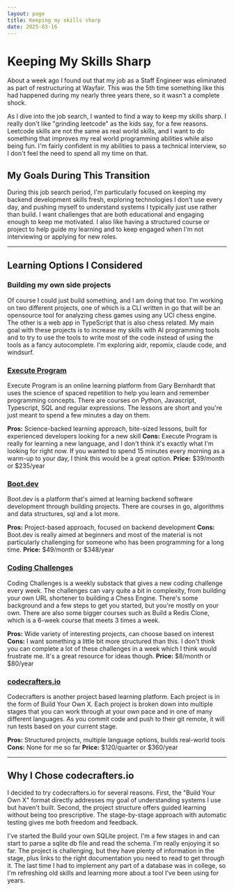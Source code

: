 ```yaml
---
layout: page
title: Keeping my skills sharp
date: 2025-03-16 
---
```

# Keeping My Skills Sharp

About a week ago I found out that my job as a Staff Engineer was eliminated as part of restructuring at Wayfair. This was the 5th time something like this had happened during my nearly three years there, so it wasn't a complete shock.

As I dive into the job search, I wanted to find a way to keep my skills sharp. I really don't like "grinding leetcode" as the kids say, for a few reasons. Leetcode skills are not the same as real world skills, and I want to do something that improves my real world programming abilities while also being fun. I'm fairly confident in my abilities to pass a technical interview, so I don't feel the need to spend all my time on that.

## My Goals During This Transition

During this job search period, I'm particularly focused on keeping my backend development skills fresh, exploring technologies I don't use every day, and pushing myself to understand systems I typically just use rather than build. I want challenges that are both educational and engaging enough to keep me motivated. I also like having a structured course or project to help guide my learning and to keep engaged when I'm not interviewing or applying for new roles. 

---

## Learning Options I Considered

### Building my own side projects

Of course I could just build something, and I am doing that too. I'm working on two different projects, one of which is a CLI written in go that will be an opensource tool for analyzing chess games using any UCI chess engine. The other is a web app in TypeScript that is also chess related. My main goal with these projects is to increase my skills with AI programming tools and to try to use the tools to write most of the code instead of using the tools as a fancy autocomplete. I'm exploring aidr, repomix, claude code, and windsurf.

### [Execute Program](https://www.executeprogram.com)

Execute Program is an online learning platform from Gary Bernhardt that uses the science of spaced repetition to help you learn and remember programming concepts. There are courses on Python, Javascript, Typescript, SQL and regular expressions. The lessons are short and you're just meant to spend a few minutes a day on them.

**Pros:** Science-backed learning approach, bite-sized lessons, built for experienced developers looking for a new skill
**Cons:** Execute Program is really for learning a new language, and I don't think it's exactly what I'm looking for right now. If you wanted to spend 15 minutes every morning as a warm-up to your day, I think this would be a great option.
**Price:** $39/month or $235/year

### [Boot.dev](https://www.boot.dev)

Boot.dev is a platform that's aimed at learning backend software development through building projects. There are courses in go, algorithms and data structures, sql and a lot more.

**Pros:** Project-based approach, focused on backend development
**Cons:** Boot.dev is really aimed at beginners and most of the material is not particularly challenging for someone who has been programming for a long time.
**Price:** $49/month or $348/year

### [Coding Challenges](https://codingchallenges.substack.com)

Coding Challenges is a weekly substack that gives a new coding challenge every week. The challenges can vary quite a bit in complexity, from building your own URL shortener to building a Chess Engine. There's some background and a few steps to get you started, but you're mostly on your own. There are also some bigger courses such as Build a Redis Clone, which is a 6-week course that meets 3 times a week.

**Pros:** Wide variety of interesting projects, can choose based on interest
**Cons:** I want something a little bit more structured than this. I don't think you can complete a lot of these challenges in a week which I think would frustrate me. It's a great resource for ideas though. 
**Price:** $8/month or $80/year

### [codecrafters.io](https://codecrafters.io)

Codecrafters is another project based learning platform. Each project is in the form of Build Your Own X. Each project is broken down into multiple stages that you can work through at your own pace and in one of many different languages. As you commit code and push to their git remote, it will run tests based on your current stage.

**Pros:** Structured projects, multiple language options, builds real-world tools
**Cons:** None for me so far
**Price:** $120/quarter or $360/year

---

## Why I Chose codecrafters.io

I decided to try codecrafters.io for several reasons. First, the "Build Your Own X" format directly addresses my goal of understanding systems I use but haven't built. Second, the project structure offers guided learning without being too prescriptive. The stage-by-stage approach with automatic testing gives me both freedom and feedback.

I've started the Build your own SQLite project. I'm a few stages in and can start to parse a sqlite db file and read the schema. I'm really enjoying it so far. The project is challenging, but they have plenty of information in the stage, plus links to the right documentation you need to read to get through it. The last time I had to implement any part of a database was in college, so I'm refreshing old skills and learning more about a tool I've been using for years.